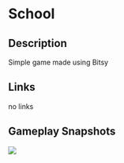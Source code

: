 # School

## Description
Simple game made using Bitsy

## Links
no links

## Gameplay Snapshots
<img src="./readme/test.gif/readme/vent.gif">
